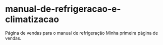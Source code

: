 # manual-de-refrigeracao-e-climatizacao
Página de vendas para o manual de refrigeração
Minha primeira página de vendas.
